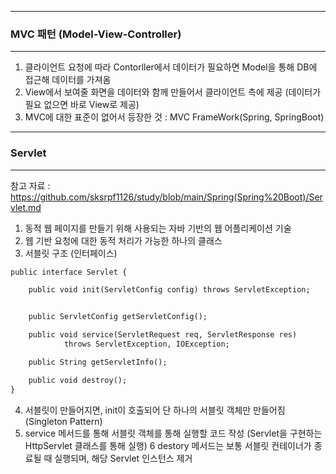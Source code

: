 -----
### MVC 패턴 (Model-View-Controller)
-----
1. 클라이언트 요청에 따라 Contorller에서 데이터가 필요하면 Model을 통해 DB에 접근해 데이터를 가져옴
2. View에서 보여줄 화면을 데이터와 함께 만들어서 클라이언트 측에 제공 (데이터가 필요 없으면 바로 View로 제공)
3. MVC에 대한 표준이 없어서 등장한 것 : MVC FrameWork(Spring, SpringBoot)

-----
### Servlet
-----
참고 자료 : https://github.com/sksrpf1126/study/blob/main/Spring(Spring%20Boot)/Servlet.md

1. 동적 웹 페이지를 만들기 위해 사용되는 자바 기반의 웹 어플리케이션 기술
2. 웹 기반 요청에 대한 동적 처리가 가능한 하나의 클래스
3. 서블릿 구조 (인터페이스)
```jsp
public interface Servlet {

    public void init(ServletConfig config) throws ServletException;


    public ServletConfig getServletConfig();

    public void service(ServletRequest req, ServletResponse res)
            throws ServletException, IOException;

    public String getServletInfo();

    public void destroy();
}
```
4. 서블릿이 만들어지면, init이 호출되어 단 하나의 서블릿 객체만 만들어짐(Singleton Pattern)
5. service 메서드를 통해 서블릿 객체를 통해 실행할 코드 작성 (Servlet을 구현하는 HttpServlet 클래스를 통해 실행)
6 destory 메서드는 보통 서블릿 컨테이너가 종료될 때 실행되며, 해당 Servlet 인스턴스 제거
